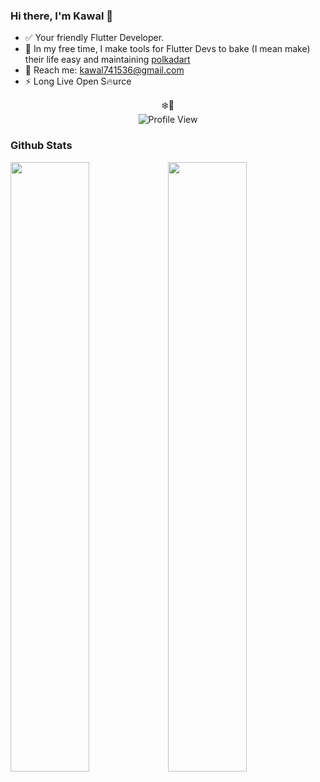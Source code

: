 ### Hi there, I'm Kawal 👋

- ✅ Your friendly Flutter Developer.
- 🔭 In my free time, I make tools for Flutter Devs to bake (I mean make) their life easy and maintaining [polkadart](https://github.com/rankanizer/polkadart)
- 💬 Reach me: kawal741536@gmail.com
- ⚡ Long Live Open S🔥urce

<p align="center">❄️👀<br>
<img alt="Profile View" src="https://gpvc.arturio.dev/justkawal" />
</p>

### Github Stats
<p>
<img width="50%" src="https://github-readme-stats.vercel.app/api?username=justkawal&count_private=true&show_icons=true&layout=compact&theme=default"><img width="50%" src="https://github-readme-stats.vercel.app/api/top-langs/?username=justkawal&layout=compact&theme=default" /></p>

